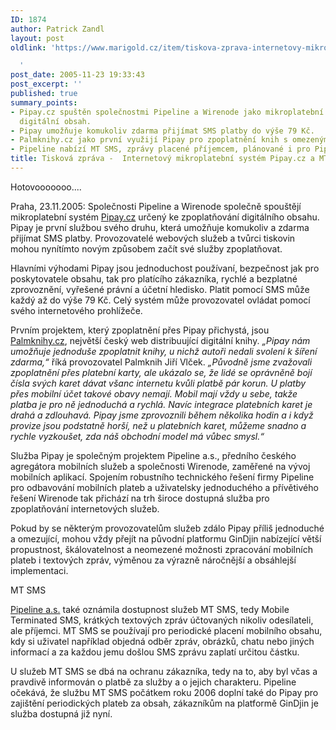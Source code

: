 ```yaml
---
ID: 1874
author: Patrick Zandl
layout: post
oldlink: 'https://www.marigold.cz/item/tiskova-zprava-internetovy-mikroplatebni-system-pipay-cz-a-mt-sms

  '
post_date: 2005-11-23 19:33:43
post_excerpt: ''
published: true
summary_points:
- Pipay.cz spuštěn společnostmi Pipeline a Wirenode jako mikroplatební systém pro
  digitální obsah.
- Pipay umožňuje komukoliv zdarma přijímat SMS platby do výše 79 Kč.
- Palmknihy.cz jako první využijí Pipay pro zpoplatnění knih s omezeným šířením.
- Pipeline nabízí MT SMS, zprávy placené příjemcem, plánované i pro Pipay.
title: Tisková zpráva -  Internetový mikroplatební systém Pipay.cz a MT SMS
---
```


<p>Hotovooooooo....</p>

<p>Praha, 23.11.2005: Společnosti Pipeline a Wirenode společně spouštějí mikroplatební systém <a href="http://www.pipay.cz">Pipay.cz</a>  určený ke zpoplatňování digitálního obsahu. Pipay je první službou svého druhu, která umožňuje komukoliv a zdarma přijímat SMS platby. Provozovatelé webových služeb a tvůrci tiskovin mohou nynítímto novým způsobem začít své služby zpoplatňovat.</p>

<p>Hlavními výhodami Pipay jsou jednoduchost používaní, bezpečnost jak pro poskytovatele obsahu, tak pro platícího zákazníka, rychlé a bezplatné zprovoznění, vyřešené právní a účetní hledisko. Platit pomocí SMS může každý až do výše 79 Kč. Celý systém může provozovatel ovládat pomocí svého internetového prohlížeče.</p>

<p>Prvním projektem, který zpoplatnění přes Pipay přichystá, jsou <a href="http://www.palmknihy.cz">Palmknihy.cz</a>, největší český web distribuující digitální knihy. <em>„Pipay nám umožňuje jednoduše zpoplatnit knihy, u nichž autoři nedali svolení k šíření zdarma,“</em> říká provozovatel Palmknih Jiří Vlček. <em>„Původně jsme zvažovali zpoplatnění přes platební karty, ale ukázalo se, že lidé se oprávněně bojí čísla svých karet dávat všanc internetu kvůli platbě pár korun. U platby přes mobilní účet takové obavy nemají. Mobil mají vždy u sebe, takže platba je pro ně jednoduchá a rychlá. Navíc integrace platebních karet je drahá a zdlouhavá. Pipay jsme zprovoznili během několika hodin a i když provize jsou podstatně horší, než u platebních karet, můžeme snadno a rychle vyzkoušet, zda náš obchodní model má vůbec smysl.“</em></p>

<p>Služba Pipay je společným projektem Pipeline a.s., předního českého agregátora mobilních služeb a společnosti Wirenode, zaměřené na vývoj mobilních aplikací. Spojením robustního technického řešení firmy Pipeline pro odbavování mobilních plateb a uživatelsky jednoduchého a přívětivého řešení Wirenode tak přichází na trh široce dostupná služba pro zpoplatňování internetových služeb. </p>

<p>Pokud by se některým provozovatelům služeb zdálo Pipay příliš jednoduché a omezující, mohou vždy přejít na původní platformu GinDjin nabízející větší propustnost, škálovatelnost a neomezené možnosti zpracování mobilních plateb i textových zpráv, výměnou za výrazně náročnější a obsáhlejší implementaci. </p>

<p>MT SMS</p>

<p><a href="http://www.pipeline.cz">Pipeline a.s.</a> také oznámila dostupnost služeb MT SMS, tedy Mobile Terminated SMS, krátkých textových zpráv účtovaných nikoliv odesílateli, ale příjemci. MT SMS se používají pro periodické placení mobilního obsahu, kdy si uživatel například objedná odběr zpráv, obrázků, chatu nebo jiných informací a za každou jemu došlou SMS zprávu zaplatí určitou částku. </p>

<p>U služeb MT SMS se dbá na ochranu zákazníka, tedy na to, aby byl včas a pravdivě informován o platbě za služby a o jejich charakteru. Pipeline očekává, že službu MT SMS počátkem roku 2006 doplní také do Pipay pro zajištění periodických plateb za obsah, zákazníkům na platformě GinDjin je služba dostupná již nyní.
</p>